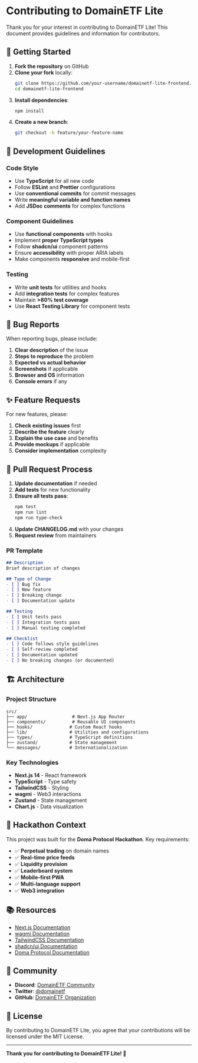 # Contributing to DomainETF Lite

Thank you for your interest in contributing to DomainETF Lite! This document provides guidelines and information for contributors.

## 🚀 Getting Started

1. **Fork the repository** on GitHub
2. **Clone your fork** locally:
   ```bash
   git clone https://github.com/your-username/domainetf-lite-frontend.git
   cd domainetf-lite-frontend
   ```
3. **Install dependencies**:
   ```bash
   npm install
   ```
4. **Create a new branch**:
   ```bash
   git checkout -b feature/your-feature-name
   ```

## 📝 Development Guidelines

### Code Style

- Use **TypeScript** for all new code
- Follow **ESLint** and **Prettier** configurations
- Use **conventional commits** for commit messages
- Write **meaningful variable and function names**
- Add **JSDoc comments** for complex functions

### Component Guidelines

- Use **functional components** with hooks
- Implement **proper TypeScript types**
- Follow **shadcn/ui** component patterns
- Ensure **accessibility** with proper ARIA labels
- Make components **responsive** and mobile-first

### Testing

- Write **unit tests** for utilities and hooks
- Add **integration tests** for complex features
- Maintain **>80% test coverage**
- Use **React Testing Library** for component tests

## 🐛 Bug Reports

When reporting bugs, please include:

1. **Clear description** of the issue
2. **Steps to reproduce** the problem
3. **Expected vs actual behavior**
4. **Screenshots** if applicable
5. **Browser and OS** information
6. **Console errors** if any

## ✨ Feature Requests

For new features, please:

1. **Check existing issues** first
2. **Describe the feature** clearly
3. **Explain the use case** and benefits
4. **Provide mockups** if applicable
5. **Consider implementation** complexity

## 🔧 Pull Request Process

1. **Update documentation** if needed
2. **Add tests** for new functionality
3. **Ensure all tests pass**:
   ```bash
   npm test
   npm run lint
   npm run type-check
   ```
4. **Update CHANGELOG.md** with your changes
5. **Request review** from maintainers

### PR Template

```markdown
## Description
Brief description of changes

## Type of Change
- [ ] Bug fix
- [ ] New feature
- [ ] Breaking change
- [ ] Documentation update

## Testing
- [ ] Unit tests pass
- [ ] Integration tests pass
- [ ] Manual testing completed

## Checklist
- [ ] Code follows style guidelines
- [ ] Self-review completed
- [ ] Documentation updated
- [ ] No breaking changes (or documented)
```

## 🏗 Architecture

### Project Structure

```
src/
├── app/                 # Next.js App Router
├── components/          # Reusable UI components
├── hooks/              # Custom React hooks
├── lib/                # Utilities and configurations
├── types/              # TypeScript definitions
├── zustand/            # State management
└── messages/           # Internationalization
```

### Key Technologies

- **Next.js 14** - React framework
- **TypeScript** - Type safety
- **TailwindCSS** - Styling
- **wagmi** - Web3 interactions
- **Zustand** - State management
- **Chart.js** - Data visualization

## 🎯 Hackathon Context

This project was built for the **Doma Protocol Hackathon**. Key requirements:

- ✅ **Perpetual trading** on domain names
- ✅ **Real-time price feeds**
- ✅ **Liquidity provision**
- ✅ **Leaderboard system**
- ✅ **Mobile-first PWA**
- ✅ **Multi-language support**
- ✅ **Web3 integration**

## 📚 Resources

- [Next.js Documentation](https://nextjs.org/docs)
- [wagmi Documentation](https://wagmi.sh)
- [TailwindCSS Documentation](https://tailwindcss.com/docs)
- [shadcn/ui Documentation](https://ui.shadcn.com)
- [Doma Protocol Documentation](https://docs.doma.testnet)

## 🤝 Community

- **Discord**: [DomainETF Community](https://discord.gg/domainetf)
- **Twitter**: [@domainetf](https://twitter.com/domainetf)
- **GitHub**: [DomainETF Organization](https://github.com/domainetf)

## 📄 License

By contributing to DomainETF Lite, you agree that your contributions will be licensed under the MIT License.

---

**Thank you for contributing to DomainETF Lite! 🚀**

